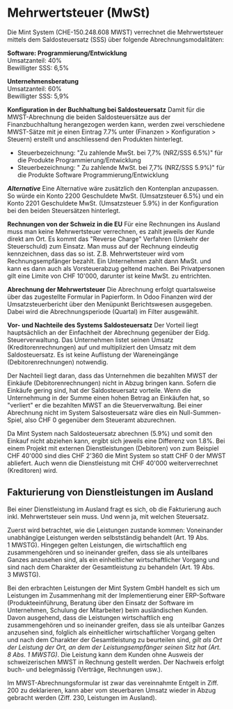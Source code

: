 # Mehrwertsteuer (MwSt)
Die Mint System (CHE-150.248.608 MWST) verrechnet die Mehrwertsteuer mittels dem Saldosteuersatz (SSS) über folgende Abrechnungsmodalitäten:

**Software: Programmierung/Entwicklung**  
Umsatzanteil: 40%  
Bewilligter SSS: 6,5%  

**Unternehmensberatung**  
Umsatzanteil: 60%  
Bewilligter SSS: 5,9%  

**Konfiguration in der Buchhaltung bei Saldosteuersatz**
Damit für die MWST-Abrechnung die beiden Saldosteuersätze aus der Finanzbuchhaltung herangezogen werden kann, werden zwei verschiedene MWST-Sätze mit je einen Eintrag 7.7% unter (Finanzen > Konfiguration > Steuern) erstellt und anschliessend den Produkten hinterlegt. 
- Steuerbezeichnung: "Zu zahlende MwSt. bei 7,7% (NRZ/SSS 6.5%)" für die Produkte Programmierung/Entwicklung
- Steuerbezeichnung: "	Zu zahlende MwSt. bei 7,7% (NRZ/SSS 5.9%)" für die Produkte Software Programmierung/Entwicklung

***Alternative***
Eine Alternative wäre zusätzlich den Kontenplan anzupassen. So würde ein Konto 2200 Geschuldete MwSt. (Umsatzsteuer 6.5%) und ein Konto 2201 Geschuldete MwSt. (Umsatzsteuer 5.9%) in der Konfiguration bei den beiden Steuersätzen hinterlegt.

**Rechnungen von der Schweiz in die EU**
Für eine Rechnungen ins Ausland muss man keine Mehrwertsteuer verrechnen, es zahlt jeweils der Kunde direkt am Ort. Es kommt das "Reverse Charge" Verfahren (Umkehr der Steuerschuld) zum Einsatz. Man muss auf der Rechnung eindeutig kennzeichnen, dass das so ist. Z.B. Mehrwertsteuer wird vom Rechnungsempfänger bezahlt.
Ein Unternehmen zahlt dann MwSt. und kann es dann auch als Vorsteuerabzug geltend machen. Bei Privatpersonen gilt eine Limite von CHF 10'000, darunter ist keine MwSt. zu entrichten.

**Abrechnung der Mehrwertsteuer**
Die Abrechnung erfolgt quartalsweise über das zugestellte Formular in Papierform. In Odoo Finanzen wird der Umsatzsteuerbericht über den Menüpunkt Berichtswesen ausgegeben. Dabei wird die Abrechnungsperiode (Quartal) im Filter ausgewählt.

**Vor- und Nachteile des Systems Saldosteuersatz**
Der Vorteil liegt hauptsächlich an der Einfachheit der Abrechnung gegenüber der Eidg. Steuerverwaltung. Das Unternehmen listet seinen Umsatz (Kreditorenrechnungen) auf und multipliziert den Umsatz mit dem Saldosteuersatz. Es ist keine Auflistung der Wareneingänge (Debitorenrechnungen) notwendig.

Der Nachteil liegt daran, dass das Unternehmen die bezahlten MWST der Einkäufe (Debitorenrechnungen) nicht in Abzug bringen kann. Sofern die Einkäufe gering sind, hat der Saldosteuersatz vorteile. Wenn die Unternehmung in der Summe einen hohen Betrag an Einkäufen hat, so "verliert" er die bezahlten MWST an die Steuerverwaltung. Bei einer Abrechnung nicht im System Salsosteuersatz wäre dies ein Null-Summen-Spiel, also CHF 0 gegenüber dem Steueramt abzurechnen. 

Da Mint System nach Saldosteuersatz abrechnen (5.9%) und somit den Einkauf nicht abziehen kann, ergibt sich jeweils eine Differenz von 1.8%. Bei einem Projekt mit externen Dienstleistungen (Debitoren) von zum Beispiel CHF 40'000 sind dies CHF 2'360 die Mint System so statt CHF 0 der MWST abliefert. Auch wenn die Dienstleistung mit CHF 40'000 weiterverrechnet (Kreditoren) wird. 


## Fakturierung von Dienstleistungen im Ausland
Bei einer Dienstleistung im Ausland fragt es sich, ob die Fakturierung auch inkl. Mehrwertsteuer sein muss. Und wenn ja, mit welchen Steuersatz.

Zuerst wird betrachtet, wie die Leistungen zustande kommen: 
Voneinander unabhängige Leistungen werden selbstständig behandelt (Art. 19 Abs. 1 MWSTG). Hingegen gelten Leistungen, die wirtschaftlich eng zusammengehören und so ineinander greifen, dass sie als unteilbares Ganzes anzusehen sind, als ein einheitlicher wirtschaftlicher Vorgang und sind nach dem Charakter der Gesamtleistung zu behandeln (Art. 19 Abs. 3 MWSTG).  
  
Bei den erbrachten Leistungen der Mint System GmbH handelt es sich um Leistungen im Zusammenhang mit der Implementierung einer ERP-Software (Produkteeinführung, Beratung über den Einsatz der Software im Unternehmen, Schulung der Mitarbeiter) beim ausländischen Kunden. Davon ausgehend, dass die Leistungen wirtschaftlich eng zusammengehören und so ineinander greifen, dass sie als unteilbar Ganzes anzusehen sind, folglich als einheitlicher wirtschaftlicher Vorgang gelten und nach dem Charakter der Gesamtleistung zu beurteilen sind, *gilt als Ort der Leistung der Ort, an dem der Leistungsempfänger seinen Sitz hat (Art. 8 Abs. 1 MWSTG)*.
Die Leistung kann dem Kunden ohne Ausweis der schweizerischen MWST in Rechnung gestellt werden. Der Nachweis erfolgt buch- und belegmässig (Verträge, Rechnungen usw.).  
  
Im MWST-Abrechnungsformular ist zwar das vereinnahmte Entgelt in Ziff. 200 zu deklarieren, kann aber vom steuerbaren Umsatz wieder in Abzug gebracht werden (Ziff. 230, Leistungen im Ausland).